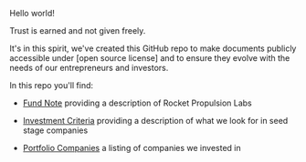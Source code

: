 Hello world!

Trust is earned and not given freely. 

It's in this spirit, we've created this GitHub repo to make documents publicly accessible under [open source license] and to ensure they evolve with the needs of our entrepreneurs and investors.

In this repo you'll find: 

* [Fund Note](https://github.com/ierollins-rocket/Hello-world/blob/master/01-Fund%20Note.md) providing a description of Rocket Propulsion Labs

* [Investment Criteria](https://github.com/ierollins-rocket/Hello-world/blob/master/02-Investment%20Criteria.md) providing a description of what we look for in seed stage companies

* [Portfolio Companies](https://github.com/ierollins-rocket/Hello-world/blob/master/03-Portfolio%20Companies) a listing of companies we invested in 
